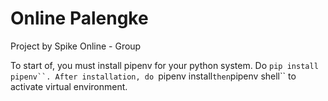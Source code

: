 # Online Palengke

Project by Spike Online - Group

To start of, you must install pipenv for your python system. Do ` pip install pipenv``. After installation, do  `pipenv install`then`pipenv shell`` to activate virtual environment.
